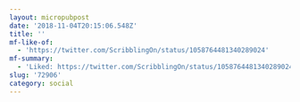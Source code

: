 ```yaml
---
layout: micropubpost
date: '2018-11-04T20:15:06.548Z'
title: ''
mf-like-of:
  - 'https://twitter.com/ScribblingOn/status/1058764481340289024'
mf-summary:
  - 'Liked: https://twitter.com/ScribblingOn/status/1058764481340289024'
slug: '72906'
category: social
---
```

